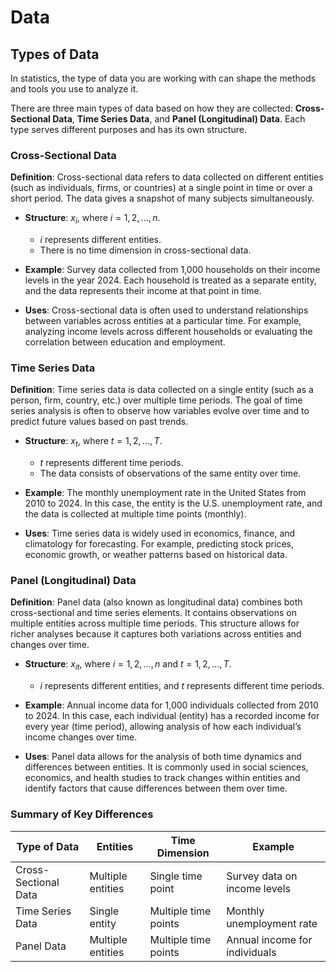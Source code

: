 # Data

## Types of Data

In statistics, the type of data you are working with can shape the methods and tools you use to analyze it. 

There are three main types of data based on how they are collected: **Cross-Sectional Data**, **Time Series Data**, and **Panel (Longitudinal) Data**. Each type serves different purposes and has its own structure.

### Cross-Sectional Data

**Definition**: Cross-sectional data refers to data collected on different entities (such as individuals, firms, or countries) at a single point in time or over a short period. The data gives a snapshot of many subjects simultaneously.

- **Structure**: $x_i$, where $i = 1, 2, \dots, n$.
    - $i$ represents different entities.
    - There is no time dimension in cross-sectional data.
  
- **Example**: Survey data collected from 1,000 households on their income levels in the year 2024. Each household is treated as a separate entity, and the data represents their income at that point in time.

- **Uses**: Cross-sectional data is often used to understand relationships between variables across entities at a particular time. For example, analyzing income levels across different households or evaluating the correlation between education and employment.

### Time Series Data

**Definition**: Time series data is data collected on a single entity (such as a person, firm, country, etc.) over multiple time periods. The goal of time series analysis is often to observe how variables evolve over time and to predict future values based on past trends.

- **Structure**: $x_t$, where $t = 1, 2, \dots, T$.
    - $t$ represents different time periods.
    - The data consists of observations of the same entity over time.

- **Example**: The monthly unemployment rate in the United States from 2010 to 2024. In this case, the entity is the U.S. unemployment rate, and the data is collected at multiple time points (monthly).

- **Uses**: Time series data is widely used in economics, finance, and climatology for forecasting. For example, predicting stock prices, economic growth, or weather patterns based on historical data.

### Panel (Longitudinal) Data

**Definition**: Panel data (also known as longitudinal data) combines both cross-sectional and time series elements. It contains observations on multiple entities across multiple time periods. This structure allows for richer analyses because it captures both variations across entities and changes over time.

- **Structure**: $x_{it}$, where $i = 1, 2, \dots, n$ and $t = 1, 2, \dots, T$.
    - $i$ represents different entities, and $t$ represents different time periods.
  
- **Example**: Annual income data for 1,000 individuals collected from 2010 to 2024. In this case, each individual (entity) has a recorded income for every year (time period), allowing analysis of how each individual’s income changes over time.

- **Uses**: Panel data allows for the analysis of both time dynamics and differences between entities. It is commonly used in social sciences, economics, and health studies to track changes within entities and identify factors that cause differences between them over time.



### Summary of Key Differences

| **Type of Data**     | **Entities**              | **Time Dimension**   | **Example**                          |
|----------------------|---------------------------|----------------------|--------------------------------------|
| Cross-Sectional Data | Multiple entities          | Single time point    | Survey data on income levels         |
| Time Series Data     | Single entity              | Multiple time points | Monthly unemployment rate            |
| Panel Data           | Multiple entities          | Multiple time points | Annual income for individuals        |

